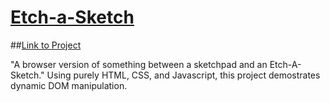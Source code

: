 # [Etch-a-Sketch](https://www.theodinproject.com/lessons/foundations-etch-a-sketch)

##[Link to Project](https://keenymcg.github.io/Odin_Etch_a_sketch/)

"A browser version of something between a sketchpad and an Etch-A-Sketch." Using purely HTML, CSS, and Javascript, this project demostrates dynamic DOM manipulation.
